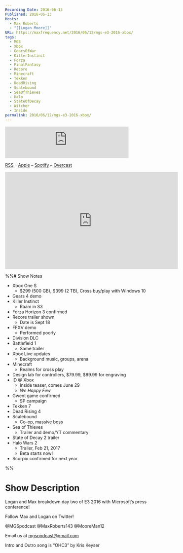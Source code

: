 ```yaml
---
Recording Date: 2016-06-13
Published: 2016-06-13
Hosts:
  - Max Roberts
  - "[[Logan Moore]]"
URL: https://maxfrequency.net/2016/06/12/mgs-e3-2016-xbox/
tags:
  - MGS
  - Xbox
  - GearsOfWar
  - KillerInstinct
  - Forza
  - FinalFantasy
  - Recore
  - Minecraft
  - Tekken
  - DeadRising
  - Scalebound
  - SeaOfThieves
  - Halo
  - StateOfDecay
  - Witcher
  - Inside
permalink: 2016/06/12/mgs-e3-2016-xbox/
---
```

<iframe src="https://podcasters.spotify.com/pod/show/millennialgamingspeak/embed/episodes/E3-2016-Microsoft-Breakdown-e1adht0/a-a6ts44k" height="102px" width="400px" frameborder="0" scrolling="no"></iframe>

[RSS](https://anchor.fm/s/74aa3858/podcast/rss) – [Apple](https://podcasts.apple.com/us/podcast/episode-3-gdc-wrap-up/id1000915981?i=1000542222515) – [Spotify](https://open.spotify.com/episode/7wePXT4Bt22LWifVLx3n8y) – [Overcast](https://overcast.fm/+EtIgeWxEU)

<div class=iframe-container>
<iframe width="560" height="315" src="https://www.youtube-nocookie.com/embed/A6MFIHqEZ_I?si=AnzKrTXKlQwY5cdE" title="YouTube video player" frameborder="0" allow="accelerometer; autoplay; clipboard-write; encrypted-media; gyroscope; picture-in-picture; web-share" allowfullscreen></iframe>
</div>

%%# Show Notes

- Xbox One S
	- $299 (500 GB), $399 (2 TB), Cross buy/play with Windows 10
- Gears 4 demo
- Killer Instinct
	- Raam in S3
- Forza Horizon 3 confirmed
- Recore trailer shown
	- Date is Sept 18
- FFXV demo
	- Performed poorly
- Division DLC
- Battlefield 1
	- Same trailer
- Xbox Live updates
	- Background music, groups, arena
- Minecraft
	- Realms for cross play
- Design lab for controllers, $79.99, $89.99 for engraving
- ID @ Xbox
	- Inside teaser, comes June 29
	- *We Happy Few*
- Gwent game confirmed
	- SP campaign
- Tekken 7
- Dead Rising 4
- Scalebound
	- Co-op, massive boss
- Sea of Thieves
	- Trailer and demo/YT commentary
- State of Decay 2 trailer
- Halo Wars 2
	- Trailer, Feb 21, 2017
	- Beta starts now!
- Scorpio confirmed for next year

%%
# Show Description

Logan and Max breakdown day two of E3 2016 with Microsoft’s press conference!

Follow Max and Logan on Twitter!

@MGSpodcast
@MaxRoberts143
@MooreMan12

Email us at mgspodcast@gmail.com

Intro and Outro song is “OHC3” by Kris Keyser